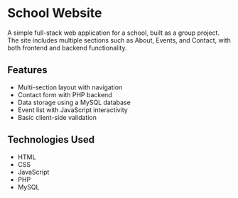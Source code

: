 # School Website

A simple full-stack web application for a school, built as a group project. The site includes multiple sections such as About, Events, and Contact, with both frontend and backend functionality.

## Features

- Multi-section layout with navigation
- Contact form with PHP backend
- Data storage using a MySQL database
- Event list with JavaScript interactivity
- Basic client-side validation

## Technologies Used

- HTML  
- CSS  
- JavaScript  
- PHP  
- MySQL

